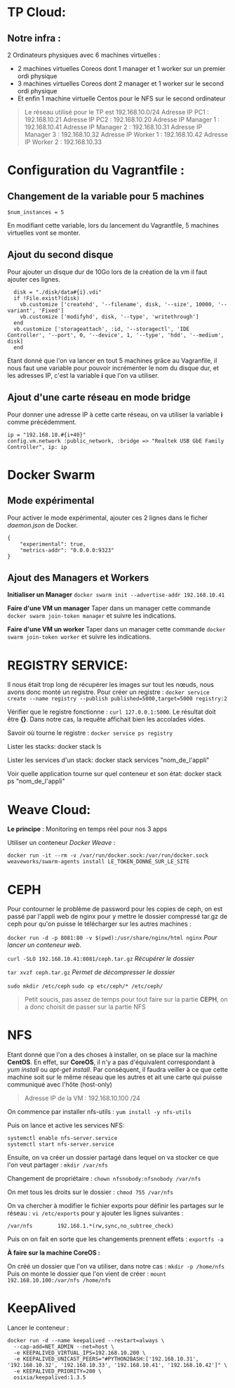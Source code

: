# TP Cloud:

## Notre infra :
2 Ordinateurs physiques avec 6 machines virtuelles :
* 2 machines virtuelles Coreos dont 1 manager et 1 worker sur un premier ordi physique
* 3 machines virtuelles Coreos dont 2 manager et 1 worker sur le second ordi physique
* Et enfin 1 machine virtuelle Centos pour le NFS sur le second ordinateur

>Le réseau utilisé pour le TP est 192.168.10.0/24 
>Adresse IP PC1 : 192.168.10.21
>Adresse IP PC2 : 192.168.10.20
>Adresse IP Manager 1 : 192.168.10.41
>Adresse IP Manager 2 : 192.168.10.31
>Adresse IP Manager 3 : 192.168.10.32
>Adresse IP Worker 1 : 192.168.10.42
>Adresse IP Worker 2 : 192.168.10.33

# Configuration du Vagrantfile :

## Changement de la variable pour 5 machines
	$num_instances = 5
En modifiant cette variable, lors du lancement du Vagrantfile, 5 machines virtuelles vont se monter.

## Ajout du second disque
Pour ajouter un disque dur de 10Go lors de la création de la vm il faut ajouter ces lignes. 

      disk = "./disk/data#{i}.vdi"
      if !File.exist?(disk)
        vb.customize ['createhd', '--filename', disk, '--size', 10000, '--variant', 'Fixed']
        vb.customize ['modifyhd', disk, '--type', 'writethrough']
      end
      vb.customize ['storageattach', :id, '--storagectl', 'IDE Controller', '--port', 0, '--device', 1, '--type', 'hdd', '--medium', disk]
      end

Etant donné que l'on va lancer en tout 5 machines grâce au Vagranfile, il nous faut une variable pour pouvoir incrémenter le nom du disque dur, et les adresses IP, c'est la variable **i** que l'on va utiliser.

## Ajout d'une carte réseau en mode bridge

Pour donner une adresse IP à cette carte réseau, on va utiliser la variable **i** comme précédemment.

	ip = "192.168.10.#{i+40}"
	config.vm.network :public_network, :bridge => "Realtek USB GbE Family Controller", ip: ip

# Docker Swarm

## Mode expérimental

Pour activer le mode expérimental, ajouter ces 2 lignes dans le ficher *daemon.json* de Docker.

	{
	    "experimental": true,
	    "metrics-addr": "0.0.0.0:9323"
	}
## Ajout des Managers et Workers

**Initialiser un Manager**
````docker swarm init --advertise-addr 192.168.10.41 ````

**Faire d'une VM un manager** 
Taper dans un manager cette commande ```docker swarm join-token manager``` et suivre les indications.

**Faire d'une VM un worker**
Taper dans un manager cette commande ```docker swarm join-token worker``` et suivre les indications.

# REGISTRY SERVICE:

Il nous était trop long de récupérer les images sur tout les nœuds, nous avons donc monté un registre.
Pour créer un registre : ```docker service create --name registry --publish published=5000,target=5000 registry:2``` 

Vérifier que le registre fonctionne : ```curl 127.0.0.1:5000```. 
Le résultat doit être **{}**. Dans notre cas, la requête affichait bien les accolades vides.

Savoir où tourne le registre : ```docker service ps registry```

Lister les stacks:
docker stack ls

Lister les services d'un stack:
docker stack services "nom_de_l'appli"

Voir quelle application tourne sur quel conteneur et son état:
docker stack ps "nom_de_l'appli"

# Weave Cloud:

**Le principe** : Monitoring en temps réel pour nos 3 apps

Utiliser un conteneur *Docker Weave* :

	docker run -it --rm -v /var/run/docker.sock:/var/run/docker.sock weaveworks/swarm-agents install LE_TOKEN_DONNÉ_SUR_LE_SITE

# CEPH

Pour contourner le problème de password pour les copies de ceph, on est passé par l'appli web de nginx pour y mettre le dossier compressé tar.gz de ceph pour qu'on puisse le télécharger sur les autres machines :

```docker run -d -p 8081:80 -v $(pwd):/usr/share/nginx/html nginx``` *Pour lancer un conteneur web.*

```curl -SLO 192.168.10.41:8081/ceph.tar.gz``` *Récupérer le dossier*

```tar xvzf ceph.tar.gz``` *Permet de décompresser le dossier*

```sudo mkdir /etc/ceph```
```sudo cp etc/ceph/* /etc/ceph/```

>Petit soucis, pas assez de temps pour tout faire sur la partie **CEPH**, on a donc choisit de passer sur la partie NFS

# NFS

Etant donné que l'on a des choses à installer, on se place sur la machine **CentOS**. En effet, sur **CoreOS**, il n'y a pas d'équivalent correspondant à *yum install* ou *apt-get install*.
Par conséquent, il faudra veiller à ce que cette machine soit sur le même réseau que les autres et ait une carte qui puisse communiqué avec l'hôte (host-only)
>Adresse IP de la VM : 192.168.10.100 /24

On commence par installer nfs-utils : ```yum install -y nfs-utils```

Puis on lance et active les services NFS:

	systemctl enable nfs-server.service
	systemctl start nfs-server.service

Ensuite, on va créer un dossier partagé dans lequel on va stocker ce que l'on veut partager : ```mkdir /var/nfs```

Changement de propriétaire : ```chown nfsnobody:nfsnobody /var/nfs```

On met tous les droits sur le dossier : ```chmod 755 /var/nfs```

On va chercher à modifier le fichier exports pour définir les partages sur le réseau : ```vi /etc/exports``` pour y ajouter les lignes suivantes :

	/var/nfs        192.168.1.*(rw,sync,no_subtree_check)
	
Puis on on fait en sorte que les changements prennent effets : ```exportfs -a```

**À faire sur la machine CoreOS :**

On créé un dossier que l'on va utiliser, dans notre cas : ```mkdir -p /home/nfs```
Puis on monte le dossier que l'on vient de créer : ```mount 192.168.10.100:/var/nfs /home/nfs```

# KeepAlived

Lancer le conteneur :

	docker run -d --name keepalived --restart=always \
	  --cap-add=NET_ADMIN --net=host \
	  -e KEEPALIVED_VIRTUAL_IPS=192.168.10.200 \
	  -e KEEPALIVED_UNICAST_PEERS="#PYTHON2BASH:['192.168.10.31', '192.168.10.32', '192.168.10.33', '192.168.10.41', '192.168.10.42']" \
	  -e KEEPALIVED_PRIORITY=200 \
	  osixia/keepalived:1.3.5
